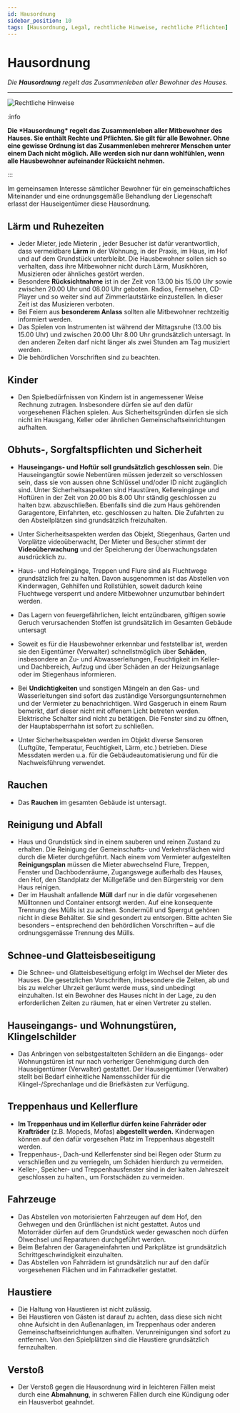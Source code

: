 ```yaml
---
id: Hausordnung
sidebar_position: 10
tags: [Hausordnung, Legal, rechtliche Hinweise, rechtliche Pflichten]
---
```


# Hausordnung 

*Die **Hausordnung** regelt das Zusammenleben aller Bewohner des Hauses.*

------

![Rechtliche Hinweise](/Bilder/Rechtliche-Hinweise-Bild-1.png)

:info

**Die \*Hausordnung\* regelt das Zusammenleben aller Mitbewohner des Hauses. Sie enthält Rechte und Pflichten. Sie gilt für alle Bewohner. Ohne eine gewisse Ordnung ist das Zusammenleben mehrerer Menschen unter einem Dach nicht möglich. Alle werden sich nur dann wohlfühlen, wenn alle  Hausbewohner aufeinander Rücksicht nehmen.**

:::

Im gemeinsamen Interesse sämtlicher Bewohner für ein gemeinschaftliches Miteinander und eine ordnungsgemäße Behandlung der Liegenschaft erlasst der Hauseigentümer diese Hausordnung.



## Lärm und Ruhezeiten

- Jeder Mieter, jede Mieterin , jeder Besucher ist dafür verantwortlich, dass vermeidbare **Lärm** in der Wohnung, in der Praxis, im Haus, im Hof und auf dem Grundstück unterbleibt. Die Hausbewohner sollen sich so verhalten, dass ihre Mitbewohner nicht  durch Lärm, Musikhören, Musizieren oder ähnliches gestört werden.
- Besondere **Rücksichtnahme** ist in der Zeit von 13.00 bis 15.00 Uhr sowie zwischen 20.00 Uhr und  08.00 Uhr geboten. Radios, Fernsehen, CD-Player und so weiter sind auf  Zimmerlautstärke einzustellen. In dieser Zeit ist das Musizieren  verboten.
- Bei Feiern aus **besonderem Anlass** sollten alle Mitbewohner rechtzeitig informiert werden.
- Das Spielen von Instrumenten ist  während der Mittagsruhe (13.00 bis 15.00 Uhr) und zwischen 20.00 Uhr  8.00 Uhr grundsätzlich untersagt. In den anderen Zeiten darf nicht  länger als zwei Stunden am Tag musiziert werden.
- Die behördlichen Vorschriften sind zu beachten.



## Kinder

- Den Spielbedürfnissen von Kindern ist in angemessener Weise Rechnung zutragen. Insbesondere dürfen sie auf den dafür vorgesehenen Flächen spielen. Aus Sicherheitsgründen dürfen sie sich nicht im Hausgang, Keller oder ähnlichen  Gemeinschaftseinrichtungen aufhalten.



## Obhuts-, Sorgfaltspflichten und Sicherheit

-  **Hauseingangs- und Hoftür soll grundsätzlich geschlossen sein**. Die Hauseingangtür sowie Nebentüren müssen jederzeit so verschlossen  sein, dass sie von aussen ohne Schlüssel und/oder ID nicht zugänglich  sind. Unter Sicherheitsaspekten sind Haustüren, Kellereingänge und  Hoftüren in der Zeit von 20.00 bis 8.00 Uhr ständig geschlossen zu  halten bzw. abzuschließen. Ebenfalls sind die zum Haus gehörenden  Garagentore, Einfahrten, etc.  geschlossen zu halten. Die Zufahrten zu  den Abstellplätzen sind grundsätzlich freizuhalten.

-  Unter Sicherheitsaspekten werden das Objekt, Stiegenhaus, Garten und Vorplätze videoüberwacht, Der Mieter und Besucher stimmt der **Videoüberwachung** und der Speicherung der Überwachungsdaten ausdrücklich zu. 

-  Haus-  und  Hofeingänge,  Treppen  und  Flure  sind  als  Fluchtwege  grundsätzlich frei zu halten. Davon  ausgenommen ist das Abstellen von Kinderwagen, Gehhilfen und   Rollstühlen,  soweit  dadurch  keine  Fluchtwege  versperrt  und  andere  Mitbewohner unzumutbar behindert werden.

- Das Lagern von feuergefährlichen,  leicht entzündbaren, giftigen sowie Geruch verursachenden Stoffen ist  grundsätzlich im Gesamten Gebäude untersagt

- Soweit es für die Hausbewohner erkennbar und feststellbar ist, werden sie den Eigentümer (Verwalter) schnellstmöglich über **Schäden**, insbesondere an  Zu- und Abwasserleitungen, Feuchtigkeit im Keller- und Dachbereich, Aufzug und über Schäden an der Heizungsanlage oder im  Stiegenhaus informieren. 

- Bei **Undichtigkeiten** und sonstigen  Mängeln an den Gas- und Wasserleitungen sind sofort das  zuständige Versorgungsunternehmen und der Vermieter zu benachrichtigen.  Wird Gasgeruch in einem Raum bemerkt, darf dieser nicht mit offenem  Licht betreten werden. Elektrische Schalter sind nicht zu  betätigen.  Die Fenster sind zu öffnen, der Hauptabsperrhahn ist sofort zu schließen.

- Unter Sicherheitsaspekten werden im  Objekt diverse Sensoren (Luftgüte, Temperatur, Feuchtigkeit, Lärm, etc.) betrieben. Diese Messdaten werden u.a. für die Gebäudeautomatisierung  und für die Nachweisführung verwendet.

  

## Rauchen

-  Das **Rauchen** im gesamten Gebäude ist untersagt. 



## Reinigung und Abfall

- Haus und Grundstück sind in einem sauberen und reinen Zustand zu erhalten. Die Reinigung der Gemeinschafts- und Verkehrsflächen wird durch die Mieter durchgeführt. Nach einem vom Vermieter aufgestellten **Reinigungsplan** müssen die Mieter abwechselnd Flure, Treppen, Fenster und  Dachbodenräume, Zugangswege außerhalb des Hauses, den Hof, den  Standplatz  der  Müllgefäße und den Bürgersteig vor dem Haus reinigen. 
- Der im Haushalt anfallende **Müll** darf nur in  die dafür vorgesehenen Mülltonnen und Container entsorgt  werden. Auf eine konsequente Trennung des Mülls ist zu achten.  Sondermüll und Sperrgut gehören nicht in diese Behälter. Sie sind  gesondert zu entsorgen. Bitte achten Sie besonders – entsprechend den  behördlichen Vorschriften – auf die ordnungsgemässe Trennung des Mülls.



## Schnee-und Glatteisbeseitigung

-  Die Schnee- und Glatteisbeseitigung  erfolgt im Wechsel der Mieter des Hauses. Die gesetzlichen Vorschriften, insbesondere die Zeiten, ab und bis zu welcher Uhrzeit geräumt werde   muss, sind unbedingt einzuhalten. Ist ein Bewohner des Hauses nicht in  der Lage, zu den erforderlichen Zeiten zu räumen, hat er einen Vertreter zu stellen. 



## Hauseingangs- und Wohnungstüren, Klingelschilder

-  Das Anbringen von selbstgestalteten  Schildern an die Eingangs- oder Wohnungstüren ist nur nach vorheriger  Genehmigung durch den Hauseigentümer (Verwalter) gestattet. Der  Hauseigentümer (Verwalter) stellt bei Bedarf einheitliche Namensschilder für die Klingel-/Sprechanlage und die Briefkästen zur Verfügung.



## Treppenhaus und Kellerflure

- **Im Treppenhaus und im Kellerflur dürfen keine Fahrräder oder Krafträder** (z.B. Mopeds, Mofas) **abgestellt  werden.** Kinderwagen können auf den dafür vorgesehen Platz im Treppenhaus abgestellt werden. 
- Treppenhaus-, Dach-und Kellerfenster sind bei Regen oder Sturm zu verschließen und zu verriegeln, um  Schäden hierdurch zu vermeiden.
-  Keller-, Speicher- und Treppenhausfenster sind in der kalten Jahreszeit geschlossen zu halten., um Forstschäden zu vermeiden. 



## Fahrzeuge

-  Das Abstellen von motorisierten  Fahrzeugen auf dem Hof, den Gehwegen und den Grünflächen ist nicht  gestattet. Autos und Motorräder dürfen auf dem Grundstück weder   gewaschen noch dürfen Ölwechsel und Reparaturen durchgeführt werden.
-  Beim Befahren der Garageneinfahrten und  Parkplätze ist grundsätzlich Schrittgeschwindigkeit einzuhalten.
-  Das Abstellen von Fahrrädern ist grundsätzlich nur auf den dafür vorgesehenen Flächen und im Fahrradkeller gestattet.



## Haustiere

- Die Haltung von Haustieren ist nicht zulässig. 
- Bei Haustieren von Gästen ist darauf zu achten, dass diese sich nicht ohne Aufsicht in den Außenanlagen, im Treppenhaus oder anderen Gemeinschaftseinrichtungen aufhalten.  Verunreinigungen sind sofort zu entfernen. Von den Spielplätzen sind die Haustiere grundsätzlich fernzuhalten.



## Verstoß

- Der Verstoß gegen die Hausordnung wird in leichteren Fällen meist durch eine **Abmahnung**, in schweren Fällen durch eine Kündigung oder ein Hausverbot geahndet.
